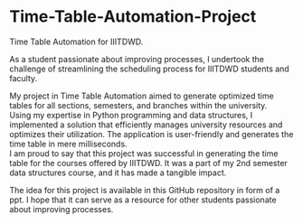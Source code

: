 # Time-Table-Automation-Project
Time Table Automation for IIITDWD.

As a student passionate about improving processes, I undertook the challenge of streamlining the scheduling process for IIITDWD students and faculty. 

My project in Time Table Automation aimed to generate optimized time tables for all sections, semesters, and branches within the university.  
Using my expertise in Python programming and data structures, I implemented a solution that efficiently manages university resources and optimizes their utilization. The application is user-friendly and generates the time table in mere milliseconds.  
I am proud to say that this project was successful in generating the time table for the courses offered by IIITDWD. 
It was a part of my 2nd semester data structures course, and it has made a tangible impact.  

The idea for this project is available in this GitHub repository in form of a ppt.
I hope that it can serve as a resource for other students passionate about improving processes.
